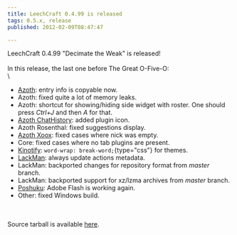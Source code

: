 ```yaml
---
title: LeechCraft 0.4.99 is released
tags: 0.5.x, release
published: 2012-02-09T08:47:47

---
```


LeechCraft 0.4.99 "Decimate the Weak" is released!\
\
In this release, the last one before The Great O-Five-O:\
\

-   [Azoth](/plugins-azoth): entry info is copyable now.
-   Azoth: fixed quite a lot of memory leaks.
-   Azoth: shortcut for showing/hiding side widget with roster. One
    should press *Ctrl+J* and then *A* for that.
-   [Azoth ChatHistory](/plugins-azoth-chathistory): added plugin icon.
-   Azoth Rosenthal: fixed suggestions display.
-   [Azoth Xoox](/plugins-azoth-xoox): fixed cases where nick was empty.
-   Core: fixed cases where no tab plugins are present.
-   [Kinotify](/plugins-kinotify): `word-wrap: break-word;`{type="css"}
    for themes.
-   [LackMan](/plugins-lackman): always update actions metadata.
-   LackMan: backported changes for repository format from
    *master* branch.
-   LackMan: backported support for xz/lzma archives from
    *master* branch.
-   [Poshuku](/plugins-poshuku): Adobe Flash is working again.
-   Other: fixed Windows build.

\
\
Source tarball is available
[here](http://sourceforge.net/projects/leechcraft/files/LeechCraft/0.5.0/leechcraft-0.4.99.tar.xz/download).